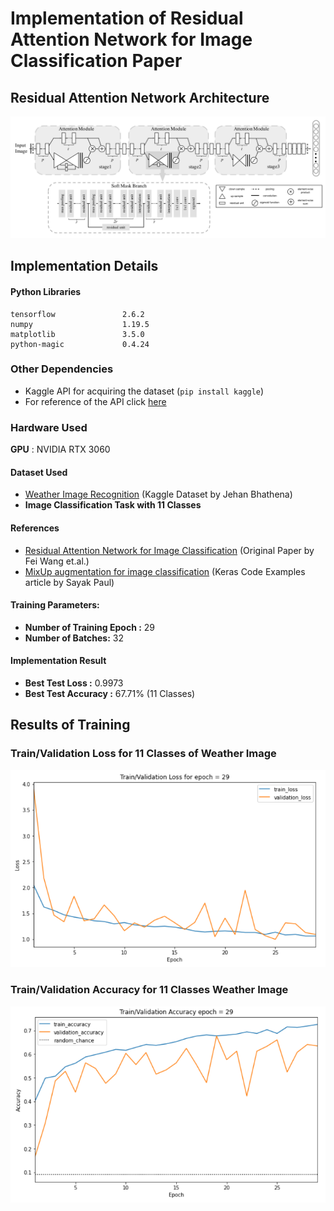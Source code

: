 # Implementation of Residual Attention Network for Image Classification Paper

## Residual Attention Network Architecture
![Resnet Attention Network Architecture](images/resnet_attn_architecture.png)

## Implementation Details

#### Python Libraries
```
tensorflow               2.6.2
numpy                    1.19.5
matplotlib               3.5.0
python-magic             0.4.24
```

### Other Dependencies
- Kaggle API for acquiring the dataset (`pip install kaggle`)
- For reference of the API click [here](https://github.com/Kaggle/kaggle-api)

### Hardware Used

**GPU** : NVIDIA RTX 3060

#### Dataset Used
- [Weather Image Recognition](https://www.kaggle.com/jehanbhathena/weather-dataset) (Kaggle Dataset by Jehan Bhathena)
- **Image Classification Task with 11 Classes**

#### References
- [Residual Attention Network for Image Classification](https://arxiv.org/abs/1704.06904) (Original Paper by Fei Wang et.al.)
- [MixUp augmentation for image classification](https://keras.io/examples/vision/mixup/) (Keras Code Examples article by Sayak Paul)


#### Training Parameters:
- **Number of Training Epoch :** 29
- **Number of Batches:** 32

#### Implementation Result

- **Best Test Loss :** 0.9973
- **Best Test Accuracy :** 67.71% (11 Classes)


## Results of Training

### Train/Validation Loss for 11 Classes of Weather Image
![Training Loss](images/train_loss_v3.png)

### Train/Validation Accuracy for 11 Classes Weather Image
![Training Loss](images/train_accuracy_v3.png)